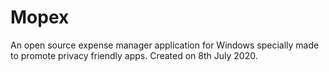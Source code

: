# Mopex
An open source expense manager application for Windows specially made to promote privacy friendly apps. Created on 8th July 2020.
